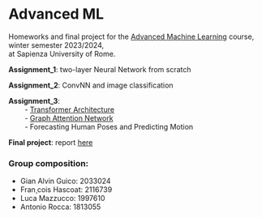 # Advanced ML

Homeworks and final project for the [Advanced Machine Learning](https://sites.google.com/di.uniroma1.it/aml-2023-2024) course, winter semester 2023/2024,\
at Sapienza University of Rome.

**Assignment_1**: two-layer Neural Network from scratch

**Assignment_2**:  ConvNN and image classification

**Assignment_3**: \
&emsp;&emsp; - [Transformer Architecture](https://nbviewer.org/github/LM1997610/AdvancedML/blob/main/Assignment_3/Theory/AML_theory.ipynb#transformer)\
&emsp;&emsp; - [Graph Attention Network](https://nbviewer.org/github/LM1997610/AdvancedML/blob/main/Assignment_3/Theory/AML_theory.ipynb#gat)\
&emsp;&emsp; - Forecasting Human Poses and Predicting Motion
  

**Final project**: report [here](https://nbviewer.org/github/LM1997610/AdavancedML/blob/main/AML_project/final_report.pdf)

### Group composition:
- Gian Alvin Guico: 2033024
- Fran¸cois Hascoat: 2116739
- Luca Mazzucco: 1997610
- Antonio Rocca: 1813055
